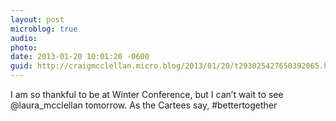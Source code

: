 ```yaml
---
layout: post
microblog: true
audio: 
photo: 
date: 2013-01-20 10:01:20 -0600
guid: http://craigmcclellan.micro.blog/2013/01/20/t293025427650392065.html
---
```

I am so thankful to be at Winter Conference, but I can’t wait to see @laura_mcclellan tomorrow. As the Cartees say, #bettertogether
